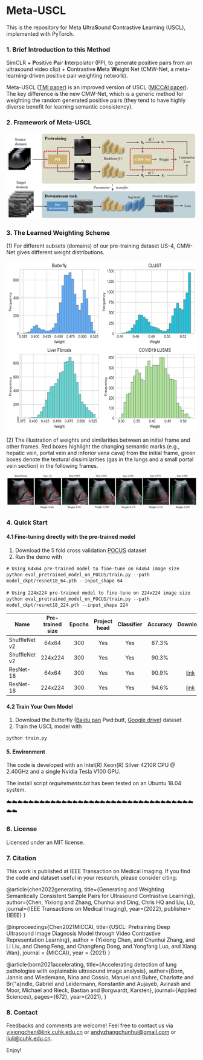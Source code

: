# Meta-USCL
This is the repository for Meta **U**ltra**S**ound **C**ontrastive **L**earning (USCL), implemented with PyTorch. 

### 1. Brief Introduction to this Method

SimCLR + **P**ositive **P**air **I**nterpolator (PPI, to generate positive pairs from an ultrasound video clip) + **C**ontrastive **M**eta **W**eight Net (CMW-Net, a meta-learning-driven positive pair weighting network).

Meta-USCL ([TMI paper](https://ieeexplore.ieee.org/abstract/document/9980429)) is an improved version of USCL ([MICCAI paper](https://github.com/983632847/USCL)). The key difference is the new CMW-Net, which is a generic method for weighting the random generated positive pairs (they tend to have highly diverse benefit for learning semantic consistency).


### 2. Framework of Meta-USCL

![Framework](https://github.com/Schuture/Meta-USCL/blob/main/metaUSCL.png)


### 3. The Learned Weighting Scheme

(1) For different subsets (domains) of our pre-training dataset US-4, CMW-Net gives different weight distributions.

<img src="https://github.com/Schuture/Meta-USCL/blob/main/histogram_weight.png" width = "600" height = "450" alt="Weight distribution across different domains" align=center />

(2) The illustration of weights and similarities between an initial frame and other frames. Red boxes highlight the changing semantic marks (e.g., hepatic vein, portal vein and inferior vena cava) from the initial frame, green boxes denote the textural dissimilarities (gas in the lungs and a small portal vein section) in the following frames.

![The relationship between similarity and weight](https://github.com/Schuture/Meta-USCL/blob/main/Sim_vs_weight.png)


### 4. Quick Start

#### 4.1 Fine-tuning directly with the pre-trained model
1. Download the 5 fold cross validation [POCUS](https://drive.google.com/file/d/111lHpStoY_gYMhCQ-Yt95AreDx0G7-2R/view?usp=sharing) dataset
2. Run the demo with
```
# Using 64x64 pre-trained model to fine-tune on 64x64 image size
python eval_pretrained_model_on_POCUS/train.py --path model_ckpt/resnet18_64.pth --input_shape 64

# Using 224x224 pre-trained model to fine-tune on 224x224 image size
python eval_pretrained_model_on_POCUS/train.py --path model_ckpt/resnet18_224.pth --input_shape 224
```

Name | Pre-trained size | Epochs | Project head | Classifier | Accuracy | Download
---  |:---------:|:---------:|:---------:|:---------:|:---------:|:---------:
ShuffleNet v2 | 64x64 | 300 | Yes | Yes | 87.3% |  
ShuffleNet v2 | 224x224 | 300 | Yes | Yes | 90.3% |  
ResNet-18 | 64x64 | 300 | Yes | Yes | 90.9% |  [link](https://drive.google.com/file/d/1yKimuJUwkp3qRirsnIhJtbBv47wPouf7/view?usp=sharing)
ResNet-18 | 224x224 | 300 | Yes | Yes | 94.6% |  [link](https://drive.google.com/file/d/1yKimuJUwkp3qRirsnIhJtbBv47wPouf7/view?usp=sharing)


#### 4.2 Train Your Own Model
1. Download the Butterfly ([Baidu pan](https://pan.baidu.com/s/1tQtDzoditkTft3LMeDfGqw) Pwd:butt, [Google drive](https://drive.google.com/file/d/1zefZInevopumI-VdX6r7Bj-6pj_WILrr/view?usp=sharing)) dataset 
2. Train the USCL model with
```
python train.py
```


#### 5. Environment
The code is developed with an Intel(R) Xeon(R) Silver 4210R CPU @ 2.40GHz and a single Nvidia Tesla V100 GPU.

The install script *requirements.txt* has been tested on an Ubuntu 18.04 system.

:cloud::cloud::cloud::cloud::cloud::cloud::cloud::cloud::cloud::cloud::cloud::cloud::cloud::cloud::cloud::cloud::cloud::cloud::cloud::cloud::cloud::cloud::cloud::cloud::cloud::cloud::cloud::cloud::cloud::cloud::cloud::cloud::cloud::cloud::cloud::cloud:


### 6. License

Licensed under an MIT license.


### 7. Citation

This work is published at IEEE Transaction on Medical Imaging. If you find the code and dataset useful in your research, please consider citing:

@article{chen2022generating,
    title={Generating and Weighting Semantically Consistent Sample Pairs for Ultrasound Contrastive Learning},
    author={Chen, Yixiong and Zhang, Chunhui and Ding, Chris HQ and Liu, Li},
    journal={IEEE Transactions on Medical Imaging},
    year={2022},
    publisher={IEEE}
}

@inproceedings{Chen2021MICCAI,
    title={USCL: Pretraining Deep Ultrasound Image Diagnosis Model through Video Contrastive Representation Learning},
    author = {Yixiong Chen, and Chunhui Zhang, and Li Liu, and Cheng Feng, and Changfeng Dong, and Yongfang Luo, and Xiang Wan},
    journal = {MICCAI},
    year = {2021}
  }


@article{born2021accelerating,
    title={Accelerating detection of lung pathologies with explainable ultrasound image analysis},
    author={Born, Jannis and Wiedemann, Nina and Cossio, Manuel and Buhre, Charlotte and Br{\"a}ndle, Gabriel and Leidermann, Konstantin and Aujayeb, Avinash and Moor, Michael and Rieck, Bastian and Borgwardt, Karsten},
    journal={Applied Sciences},
    pages={672},
    year={2021},
}


### 8. Contact
Feedbacks and comments are welcome! Feel free to contact us via [yixiongchen@link.cuhk.edu.cn](mailto:yixiongchen@link.cuhk.edu.cn) or [andyzhangchunhui@gmail.com](mailto:andyzhangchunhui@gmail.com) or [liuli@cuhk.edu.cn](mailto:liuli@cuhk.edu.cn).

Enjoy!









